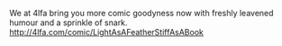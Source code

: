 We at 4lfa bring you more comic goodyness now with freshly leavened humour and a sprinkle of snark. http://4lfa.com/comic/LightAsAFeatherStiffAsABook